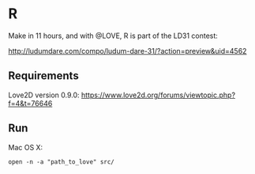 R
=

Make in 11 hours, and with @LOVE, R is part of the LD31 contest:

http://ludumdare.com/compo/ludum-dare-31/?action=preview&uid=4562

## Requirements
Love2D version 0.9.0: https://www.love2d.org/forums/viewtopic.php?f=4&t=76646

## Run
Mac OS X:
```
open -n -a "path_to_love" src/
```
